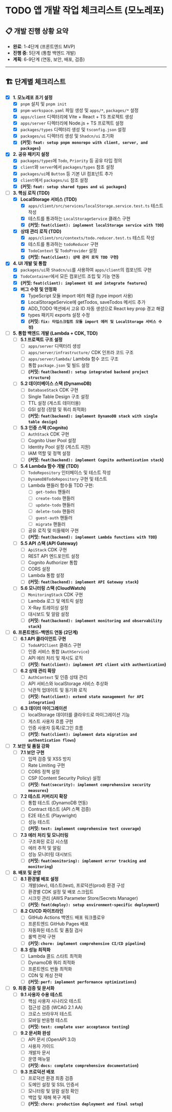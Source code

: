 # TODO 앱 개발 작업 체크리스트 (모노레포)

## 📋 개발 진행 상황 요약
- **완료**: 1-4단계 (프론트엔드 MVP)
- **진행 중**: 5단계 (통합 백엔드 개발)
- **계획**: 6-9단계 (연동, 보안, 배포, 검증)

---

## 🏗️ 단계별 체크리스트

-   [x] **1. 모노레포 초기 설정**
    -   [x] `pnpm` 설치 및 `pnpm init`
    -   [x] `pnpm-workspace.yaml` 파일 생성 및 `apps/*`, `packages/*` 설정
    -   [x] `apps/client` 디렉터리에 Vite + React + TS 프로젝트 생성
    -   [x] `apps/server` 디렉터리에 Node.js + TS 프로젝트 설정
    -   [x] `packages/types` 디렉터리 생성 및 `tsconfig.json` 설정
    -   [x] `packages/ui` 디렉터리 생성 및 `Shadcn/ui` 초기화
    -   [x] **(커밋: `feat: setup pnpm monorepo with client, server, and packages`)**

-   [x] **2. 공유 패키지 설정**
    -   [x] `packages/types`에 `Todo`, `Priority` 등 공유 타입 정의
    -   [x] `client`와 `server`에서 `packages/types` 참조 설정
    -   [x] `packages/ui`에 `Button` 등 기본 UI 컴포넌트 추가
    -   [x] `client`에서 `packages/ui` 참조 설정
    -   [x] **(커밋: `feat: setup shared types and ui packages`)**

-   [ ] **3. 핵심 로직 (TDD)**
    -   [x] **LocalStorage 서비스 (TDD)**
        -   [x] `apps/client/src/services/localStorage.service.test.ts` 테스트 작성
        -   [x] 테스트를 통과하는 `LocalStorageService` 클래스 구현
        -   [x] **(커밋: `feat(client): implement localStorage service with TDD`)**
    -   [x] **상태 관리 로직 (TDD)**
        -   [x] `apps/client/src/contexts/todo.reducer.test.ts` 테스트 작성
        -   [x] 테스트를 통과하는 `todoReducer` 구현
        -   [x] `TodoContext` 및 `TodoProvider` 설정
        -   [x] **(커밋: `feat(client): 상태 관리 로직 TDD 구현`)**

-   [x] **4. UI 개발 및 통합**
    -   [x] `packages/ui`와 `Shadcn/ui`를 사용하여 `apps/client`의 컴포넌트 구현
    -   [x] `TodoContainer`에서 모든 컴포넌트 조립 및 기능 연동
    -   [x] **(커밋: `feat(client): implement UI and integrate features`)**
    -   [x] **버그 수정 및 안정화**
        -   [x] TypeScript 모듈 import 에러 해결 (type import 사용)
        -   [x] LocalStorageService에 getTodos, saveTodos 메서드 추가
        -   [x] ADD_TODO 액션에서 고유 ID 자동 생성으로 React key prop 경고 해결
        -   [x] types 패키지 exports 설정 수정
        -   [x] **(커밋: `fix: 타입스크립트 모듈 import 에러 및 LocalStorage 서비스 수정`)**

-   [ ] **5. 통합 백엔드 개발 (Lambda + CDK, TDD)**
    -   [ ] **5.1 프로젝트 구조 설정**
        -   [ ] `apps/server` 디렉터리 생성
        -   [ ] `apps/server/infrastructure/` CDK 인프라 코드 구조
        -   [ ] `apps/server/lambda/` Lambda 함수 코드 구조
        -   [ ] 통합 `package.json` 및 빌드 설정
        -   [ ] **(커밋: `feat(backend): setup integrated backend project structure`)**
    
    -   [ ] **5.2 데이터베이스 스택 (DynamoDB)**
        -   [ ] `DatabaseStack` CDK 구현
        -   [ ] Single Table Design 구조 설정
        -   [ ] TTL 설정 (게스트 데이터용)
        -   [ ] GSI 설정 (정렬 및 쿼리 최적화)
        -   [ ] **(커밋: `feat(backend): implement DynamoDB stack with single table design`)**
    
    -   [ ] **5.3 인증 스택 (Cognito)**
        -   [ ] `AuthStack` CDK 구현
        -   [ ] Cognito User Pool 설정
        -   [ ] Identity Pool 설정 (게스트 지원)
        -   [ ] IAM 역할 및 정책 설정
        -   [ ] **(커밋: `feat(backend): implement Cognito authentication stack`)**
    
    -   [ ] **5.4 Lambda 함수 개발 (TDD)**
        -   [ ] `TodoRepository` 인터페이스 및 테스트 작성
        -   [ ] `DynamoDBTodoRepository` 구현 및 테스트
        -   [ ] Lambda 핸들러 함수들 TDD 구현:
            -   [ ] `get-todos` 핸들러
            -   [ ] `create-todo` 핸들러
            -   [ ] `update-todo` 핸들러
            -   [ ] `delete-todo` 핸들러
            -   [ ] `guest-auth` 핸들러
            -   [ ] `migrate` 핸들러
        -   [ ] 공유 로직 및 미들웨어 구현
        -   [ ] **(커밋: `feat(backend): implement Lambda functions with TDD`)**
    
    -   [ ] **5.5 API 스택 (API Gateway)**
        -   [ ] `ApiStack` CDK 구현
        -   [ ] REST API 엔드포인트 설정
        -   [ ] Cognito Authorizer 통합
        -   [ ] CORS 설정
        -   [ ] Lambda 통합 설정
        -   [ ] **(커밋: `feat(backend): implement API Gateway stack`)**
    
    -   [ ] **5.6 모니터링 스택 (CloudWatch)**
        -   [ ] `MonitoringStack` CDK 구현
        -   [ ] Lambda 로그 및 메트릭 설정
        -   [ ] X-Ray 트레이싱 설정
        -   [ ] 대시보드 및 알람 설정
        -   [ ] **(커밋: `feat(backend): implement monitoring and observability stack`)**

-   [ ] **6. 프론트엔드-백엔드 연동 (2단계)**
    -   [ ] **6.1 API 클라이언트 구현**
        -   [ ] `TodoAPIClient` 클래스 구현
        -   [ ] 인증 서비스 통합 (`AuthService`)
        -   [ ] API 에러 처리 및 재시도 로직
        -   [ ] **(커밋: `feat(client): implement API client with authentication`)**
    
    -   [ ] **6.2 상태 관리 확장**
        -   [ ] `AuthContext` 및 인증 상태 관리
        -   [ ] API 서비스와 localStorage 서비스 추상화
        -   [ ] 낙관적 업데이트 및 동기화 로직
        -   [ ] **(커밋: `feat(client): extend state management for API integration`)**
    
    -   [ ] **6.3 데이터 마이그레이션**
        -   [ ] localStorage 데이터를 클라우드로 마이그레이션 기능
        -   [ ] 게스트 사용자 흐름 구현
        -   [ ] 인증 사용자 등록/로그인 흐름
        -   [ ] **(커밋: `feat(client): implement data migration and authentication flows`)**

-   [ ] **7. 보안 및 품질 강화**
    -   [ ] **7.1 보안 구현**
        -   [ ] 입력 검증 및 XSS 방지
        -   [ ] Rate Limiting 구현
        -   [ ] CORS 정책 설정
        -   [ ] CSP (Content Security Policy) 설정
        -   [ ] **(커밋: `feat(security): implement comprehensive security measures`)**
    
    -   [ ] **7.2 테스트 커버리지 확장**
        -   [ ] 통합 테스트 (DynamoDB 연동)
        -   [ ] Contract 테스트 (API 스펙 검증)
        -   [ ] E2E 테스트 (Playwright)
        -   [ ] 성능 테스트
        -   [ ] **(커밋: `test: implement comprehensive test coverage`)**
    
    -   [ ] **7.3 에러 처리 및 모니터링**
        -   [ ] 구조화된 로깅 시스템
        -   [ ] 에러 추적 및 알림
        -   [ ] 성능 모니터링 대시보드
        -   [ ] **(커밋: `feat(monitoring): implement error tracking and monitoring`)**

-   [ ] **8. 배포 및 운영**
    -   [ ] **8.1 환경별 배포 설정**
        -   [ ] 개발(dev), 테스트(test), 프로덕션(prod) 환경 구성
        -   [ ] 환경별 CDK 설정 및 배포 스크립트
        -   [ ] 시크릿 관리 (AWS Parameter Store/Secrets Manager)
        -   [ ] **(커밋: `feat(deploy): setup environment-specific deployment`)**
    
    -   [ ] **8.2 CI/CD 파이프라인**
        -   [ ] GitHub Actions 백엔드 배포 워크플로우
        -   [ ] 프론트엔드 GitHub Pages 배포
        -   [ ] 자동화된 테스트 및 품질 검사
        -   [ ] 롤백 전략 구현
        -   [ ] **(커밋: `chore: implement comprehensive CI/CD pipeline`)**
    
    -   [ ] **8.3 성능 최적화**
        -   [ ] Lambda 콜드 스타트 최적화
        -   [ ] DynamoDB 쿼리 최적화
        -   [ ] 프론트엔드 번들 최적화
        -   [ ] CDN 및 캐싱 전략
        -   [ ] **(커밋: `perf: implement performance optimizations`)**

-   [ ] **9. 최종 검증 및 문서화**
    -   [ ] **9.1 사용자 수용 테스트**
        -   [ ] 핵심 사용자 시나리오 테스트
        -   [ ] 접근성 검증 (WCAG 2.1 AA)
        -   [ ] 크로스 브라우저 테스트
        -   [ ] 모바일 반응형 테스트
        -   [ ] **(커밋: `test: complete user acceptance testing`)**
    
    -   [ ] **9.2 문서화 완성**
        -   [ ] API 문서 (OpenAPI 3.0)
        -   [ ] 사용자 가이드
        -   [ ] 개발자 문서
        -   [ ] 운영 매뉴얼
        -   [ ] **(커밋: `docs: complete comprehensive documentation`)**
    
    -   [ ] **9.3 프로덕션 배포**
        -   [ ] 프로덕션 환경 최종 검증
        -   [ ] 도메인 설정 및 SSL 인증서
        -   [ ] 모니터링 및 알람 설정 확인
        -   [ ] 백업 및 재해 복구 계획
        -   [ ] **(커밋: `chore: production deployment and final setup`)**
